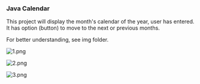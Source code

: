 ### Java Calendar

This project will display the month's calendar of the year, user has entered. 
It has option (button) to move to the next or previous months. 

For better understanding, see img folder. 

![1.png](https://github.com/roottraveller/java-aplet-calendar/blob/master/img/1.png?raw=true)

![2.png](https://github.com/roottraveller/java-aplet-calendar/blob/master/img/2.png?raw=true)

![3.png](https://github.com/roottraveller/java-aplet-calendar/blob/master/img/3.png?raw=true)

